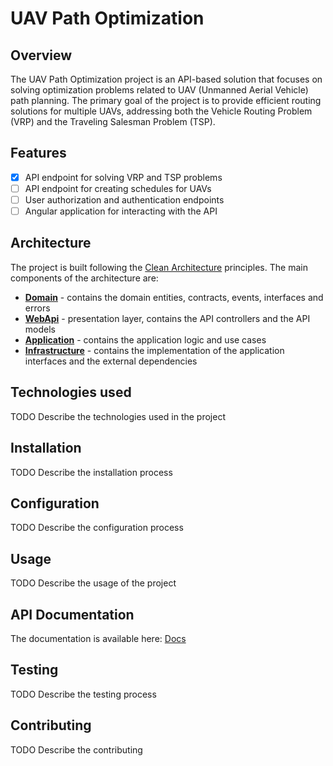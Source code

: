 ﻿# UAV Path Optimization

## Overview

The UAV Path Optimization project is an API-based solution that focuses on solving optimization problems related to UAV (Unmanned Aerial Vehicle) path planning. The primary goal of the project is to provide efficient routing solutions for multiple UAVs, addressing both the Vehicle Routing Problem (VRP) and the Traveling Salesman Problem (TSP).

## Features

- [x] API endpoint for solving VRP and TSP problems
- [ ] API endpoint for creating schedules for UAVs
- [ ] User authorization and authentication endpoints
- [ ] Angular application for interacting with the API

## Architecture

The project is built following the [Clean Architecture](https://blog.cleancoder.com/uncle-bob/2012/08/13/the-clean-architecture.html) principles. The main components of the architecture are:
* **[Domain](src/UavPathOptimization.Domain)** - contains the domain entities, contracts, events, interfaces and errors
* **[WebApi](src/UavPathOptimization.WebAPI)** - presentation layer, contains the API controllers and the API models
* **[Application](src/UavPathOptimization.Application)** - contains the application logic and use cases
* **[Infrastructure](src/UavPathOptimization.Infrastructure)** - contains the implementation of the application interfaces and the external dependencies

## Technologies used

TODO Describe the technologies used in the project

## Installation

TODO Describe the installation process

## Configuration

TODO Describe the configuration process

## Usage

TODO Describe the usage of the project

## API Documentation

The documentation is available here: [Docs]()

## Testing

TODO Describe the testing process

## Contributing

TODO Describe the contributing